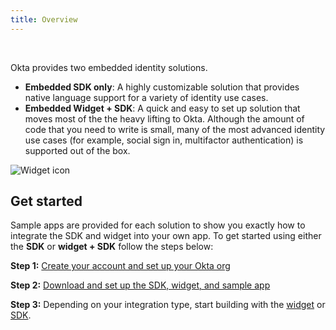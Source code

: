 ```yaml
---
title: Overview
---
```


<ApiLifecycle access="ie" /><br>

<div class="oie-embedded-sdk">

Okta provides two embedded identity solutions.

* **Embedded SDK only**: A highly customizable solution that
   provides native language support for a variety of identity
   use cases.
* **Embedded Widget + SDK**: A quick and easy to set up solution that
   moves most of the the heavy lifting to Okta. Although the amount
   of code that you need to write is small, many of the most advanced
   identity use cases (for example, social sign in, multifactor authentication)
   is supported out of the box.

![Widget icon](/img/oie-embedded-sdk/embedded-solution-overview.png
"Widget icon")

## Get started

Sample apps are provided for each solution to show you exactly how to integrate
the SDK and widget into your own app. To get started using either the
**SDK** or **widget + SDK** follow the steps below:

**Step 1:** [Create your account and set up your Okta org](/docs/guides/oie-embedded-common-org-setup/aspnet/main/)

**Step 2:** [Download and set up the SDK, widget, and sample app](/docs/guides/oie-embedded-common-download-setup-app/aspnet/main/)

**Step 3:** Depending on your integration type, start building with the [widget](/docs/guides/oie-embedded-widget-overview/main/) or [SDK](/docs/guides/oie-embedded-sdk-overview/main/).

</div>
